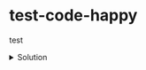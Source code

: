# test-code-happy
test

<details>
<summary>Solution</summary>

```
This is the hidden text. You can put anything here, like details about a project or instructions.

- Point 1
- Point 2
- Point 3
```
</details>
